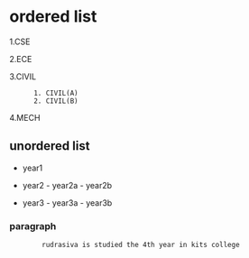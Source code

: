 # ordered list
 1.CSE
 
 2.ECE
 
 3.CIVIL
  
          1. CIVIL(A)
          2. CIVIL(B)
   
4.MECH
    
    
 ## unordered list
 
 - year1
 - year2
           - year2a
           - year2b
         
    
 - year3
          - year3a
          - year3b
          
### paragraph 
    
             
            rudrasiva is studied the 4th year in kits college 
     
            
            
        
   
